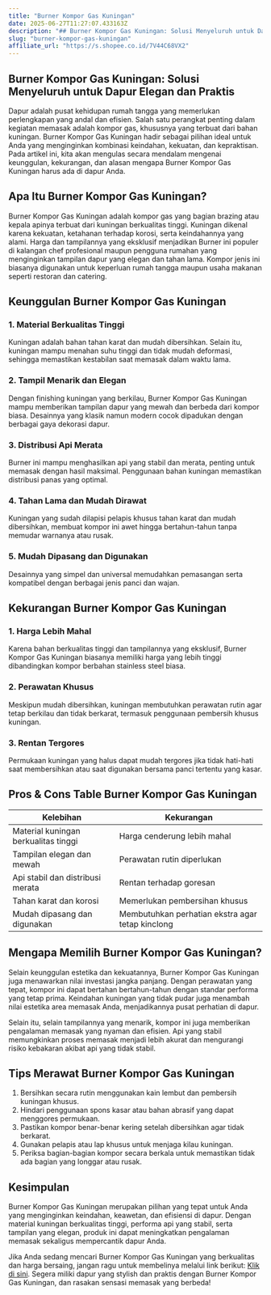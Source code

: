 ```yaml
---
title: "Burner Kompor Gas Kuningan"
date: 2025-06-27T11:27:07.433163Z
description: "## Burner Kompor Gas Kuningan: Solusi Menyeluruh untuk Dapur Elegan dan Praktis..."
slug: "burner-kompor-gas-kuningan"
affiliate_url: "https://s.shopee.co.id/7V44C68VX2"
---
```

## Burner Kompor Gas Kuningan: Solusi Menyeluruh untuk Dapur Elegan dan Praktis

Dapur adalah pusat kehidupan rumah tangga yang memerlukan perlengkapan yang andal dan efisien. Salah satu perangkat penting dalam kegiatan memasak adalah kompor gas, khususnya yang terbuat dari bahan kuningan. Burner Kompor Gas Kuningan hadir sebagai pilihan ideal untuk Anda yang menginginkan kombinasi keindahan, kekuatan, dan kepraktisan. Pada artikel ini, kita akan mengulas secara mendalam mengenai keunggulan, kekurangan, dan alasan mengapa Burner Kompor Gas Kuningan harus ada di dapur Anda.

## Apa Itu Burner Kompor Gas Kuningan?

Burner Kompor Gas Kuningan adalah kompor gas yang bagian brazing atau kepala apinya terbuat dari kuningan berkualitas tinggi. Kuningan dikenal karena kekuatan, ketahanan terhadap korosi, serta keindahannya yang alami. Harga dan tampilannya yang eksklusif menjadikan Burner ini populer di kalangan chef profesional maupun pengguna rumahan yang menginginkan tampilan dapur yang elegan dan tahan lama. Kompor jenis ini biasanya digunakan untuk keperluan rumah tangga maupun usaha makanan seperti restoran dan catering.

## Keunggulan Burner Kompor Gas Kuningan

### 1. Material Berkualitas Tinggi

Kuningan adalah bahan tahan karat dan mudah dibersihkan. Selain itu, kuningan mampu menahan suhu tinggi dan tidak mudah deformasi, sehingga memastikan kestabilan saat memasak dalam waktu lama.

### 2. Tampil Menarik dan Elegan

Dengan finishing kuningan yang berkilau, Burner Kompor Gas Kuningan mampu memberikan tampilan dapur yang mewah dan berbeda dari kompor biasa. Desainnya yang klasik namun modern cocok dipadukan dengan berbagai gaya dekorasi dapur.

### 3. Distribusi Api Merata

Burner ini mampu menghasilkan api yang stabil dan merata, penting untuk memasak dengan hasil maksimal. Penggunaan bahan kuningan memastikan distribusi panas yang optimal.

### 4. Tahan Lama dan Mudah Dirawat

Kuningan yang sudah dilapisi pelapis khusus tahan karat dan mudah dibersihkan, membuat kompor ini awet hingga bertahun-tahun tanpa memudar warnanya atau rusak.

### 5. Mudah Dipasang dan Digunakan

Desainnya yang simpel dan universal memudahkan pemasangan serta kompatibel dengan berbagai jenis panci dan wajan.

## Kekurangan Burner Kompor Gas Kuningan

### 1. Harga Lebih Mahal

Karena bahan berkualitas tinggi dan tampilannya yang eksklusif, Burner Kompor Gas Kuningan biasanya memiliki harga yang lebih tinggi dibandingkan kompor berbahan stainless steel biasa.

### 2. Perawatan Khusus

Meskipun mudah dibersihkan, kuningan membutuhkan perawatan rutin agar tetap berkilau dan tidak berkarat, termasuk penggunaan pembersih khusus kuningan.

### 3. Rentan Tergores

Permukaan kuningan yang halus dapat mudah tergores jika tidak hati-hati saat membersihkan atau saat digunakan bersama panci tertentu yang kasar.

## Pros & Cons Table Burner Kompor Gas Kuningan

| Kelebihan                             | Kekurangan                                 |
|---------------------------------------|--------------------------------------------|
| Material kuningan berkualitas tinggi | Harga cenderung lebih mahal             |
| Tampilan elegan dan mewah            | Perawatan rutin diperlukan              |
| Api stabil dan distribusi merata     | Rentan terhadap goresan                   |
| Tahan karat dan korosi              | Memerlukan pembersihan khusus           |
| Mudah dipasang dan digunakan        | Membutuhkan perhatian ekstra agar tetap kinclong |

## Mengapa Memilih Burner Kompor Gas Kuningan?

Selain keunggulan estetika dan kekuatannya, Burner Kompor Gas Kuningan juga menawarkan nilai investasi jangka panjang. Dengan perawatan yang tepat, kompor ini dapat bertahan bertahun-tahun dengan standar performa yang tetap prima. Keindahan kuningan yang tidak pudar juga menambah nilai estetika area memasak Anda, menjadikannya pusat perhatian di dapur.

Selain itu, selain tampilannya yang menarik, kompor ini juga memberikan pengalaman memasak yang nyaman dan efisien. Api yang stabil memungkinkan proses memasak menjadi lebih akurat dan mengurangi risiko kebakaran akibat api yang tidak stabil.

## Tips Merawat Burner Kompor Gas Kuningan

1. Bersihkan secara rutin menggunakan kain lembut dan pembersih kuningan khusus.
2. Hindari penggunaan spons kasar atau bahan abrasif yang dapat menggores permukaan.
3. Pastikan kompor benar-benar kering setelah dibersihkan agar tidak berkarat.
4. Gunakan pelapis atau lap khusus untuk menjaga kilau kuningan.
5. Periksa bagian-bagian kompor secara berkala untuk memastikan tidak ada bagian yang longgar atau rusak.

## Kesimpulan

Burner Kompor Gas Kuningan merupakan pilihan yang tepat untuk Anda yang menginginkan keindahan, keawetan, dan efisiensi di dapur. Dengan material kuningan berkualitas tinggi, performa api yang stabil, serta tampilan yang elegan, produk ini dapat meningkatkan pengalaman memasak sekaligus mempercantik dapur Anda.

Jika Anda sedang mencari Burner Kompor Gas Kuningan yang berkualitas dan harga bersaing, jangan ragu untuk membelinya melalui link berikut: [Klik di sini](https://s.shopee.co.id/7V44C68VX2). Segera miliki dapur yang stylish dan praktis dengan Burner Kompor Gas Kuningan, dan rasakan sensasi memasak yang berbeda!
